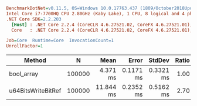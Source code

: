 ``` ini

BenchmarkDotNet=v0.11.5, OS=Windows 10.0.17763.437 (1809/October2018Update/Redstone5)
Intel Core i7-7700HQ CPU 2.80GHz (Kaby Lake), 1 CPU, 8 logical and 4 physical cores
.NET Core SDK=2.2.203
  [Host] : .NET Core 2.2.4 (CoreCLR 4.6.27521.02, CoreFX 4.6.27521.01), 64bit RyuJIT
  Core   : .NET Core 2.2.4 (CoreCLR 4.6.27521.02, CoreFX 4.6.27521.01), 64bit RyuJIT

Job=Core  Runtime=Core  InvocationCount=1  
UnrollFactor=1  

```
|             Method |      N |      Mean |     Error |    StdDev | Ratio | RatioSD |
|------------------- |------- |----------:|----------:|----------:|------:|--------:|
|         bool_array | 100000 |  4.371 ms | 0.1171 ms | 0.3321 ms |  1.00 |    0.00 |
| u64BitsWriteBitRef | 100000 | 11.844 ms | 0.2352 ms | 0.5162 ms |  2.70 |    0.26 |
